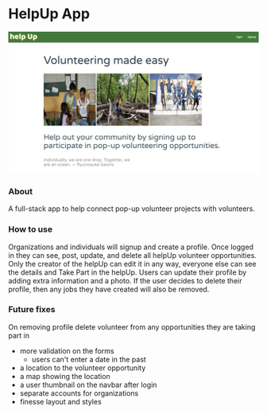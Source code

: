# HelpUp App
![helpUp Screenshot](https://github.com/gxlgit/helpUp/blob/master/helpUp_Screenshot.png "helpUp Screenshot")


### About
A full-stack app to help connect pop-up volunteer projects with volunteers.

### How to use
Organizations and individuals will signup and create a profile.  Once logged in they can see, post, update, and delete all helpUp volunteer opportunities.  Only the creator of the helpUp can edit it in any way, everyone else can see the details and Take Part in the helpUp.  Users can update their profile by adding extra information and a photo.  If the user decides to delete their profile, then any jobs they have created will also be removed. 

### Future fixes
On removing profile delete volunteer from any opportunities they are taking part in
+ more validation on the forms
  + users can't enter a date in the past
+ a location to the volunteer opportunity
+ a map showing the location
+ a user thumbnail on the navbar after login
+ separate accounts for organizations
+ finesse layout and styles
